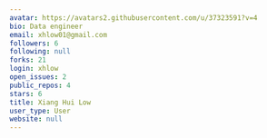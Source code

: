 ```yaml
---
avatar: https://avatars2.githubusercontent.com/u/37323591?v=4
bio: Data engineer
email: xhlow01@gmail.com
followers: 6
following: null
forks: 21
login: xhlow
open_issues: 2
public_repos: 4
stars: 6
title: Xiang Hui Low
user_type: User
website: null
---
```

